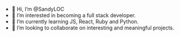 - 👋 Hi, I’m @SandyLOC
- 👀 I’m interested in becoming a full stack developer.
- 🌱 I’m currently learning JS, React, Ruby and Python.
- 💞️ I’m looking to collaborate on interesting and meaningful projects.

<!---
SandyLOC/SandyLOC is a ✨ special ✨ repository because its `README.md` (this file) appears on your GitHub profile.
You can click the Preview link to take a look at your changes.
--->
